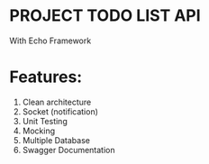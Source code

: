 # PROJECT TODO LIST API
With Echo Framework

# Features:
1. Clean architecture 
2. Socket (notification) 
3. Unit Testing 
4. Mocking
5. Multiple Database 
6. Swagger Documentation